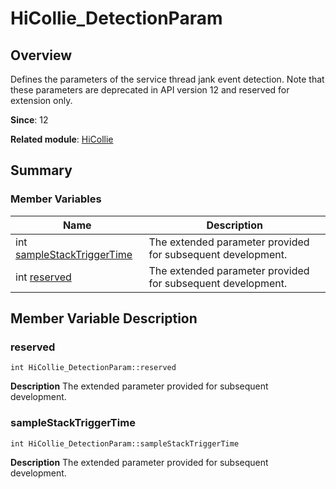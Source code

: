 # HiCollie_DetectionParam


## Overview

Defines the parameters of the service thread jank event detection. Note that these parameters are deprecated in API version 12 and reserved for extension only.

**Since**: 12

**Related module**: [HiCollie](_hi_collie.md)


## Summary


### Member Variables

| Name| Description| 
| -------- | -------- |
| int [sampleStackTriggerTime](#samplestacktriggertime) | The extended parameter provided for subsequent development. | 
| int [reserved](#reserved) | The extended parameter provided for subsequent development. | 


## Member Variable Description


### reserved

```
int HiCollie_DetectionParam::reserved
```
**Description**
The extended parameter provided for subsequent development.


### sampleStackTriggerTime

```
int HiCollie_DetectionParam::sampleStackTriggerTime
```
**Description**
The extended parameter provided for subsequent development.
